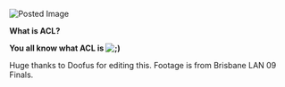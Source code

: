 ![Posted Image](http://aclpro.com.au/images/logos/aclsticker.png)


**What is ACL?**





**You all know what ACL is 
![;)](http://www.aclpro.com.au/forums/public/style_emoticons/<#EMO_DIR#>/wink.gif)**










Huge thanks to Doofus for editing this. Footage is from Brisbane LAN 09 Finals.